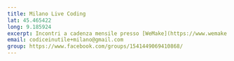 ```yaml
---
title: Milano Live Coding
lat: 45.465422
long: 9.185924
excerpt: Incontri a cadenza mensile presso [WeMake](https://www.wemake.cc). Qui va scritta una breve descrizione delle attività svolte dal gruppo di Milano
email: codiceinutile+milano@gmail.com
group: https://www.facebook.com/groups/1541449069410868/
---
```

